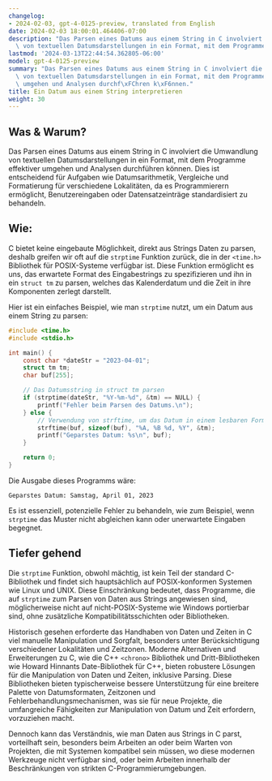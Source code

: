 ```yaml
---
changelog:
- 2024-02-03, gpt-4-0125-preview, translated from English
date: 2024-02-03 18:00:01.464406-07:00
description: "Das Parsen eines Datums aus einem String in C involviert die Umwandlung\
  \ von textuellen Datumsdarstellungen in ein Format, mit dem Programme effektiver\u2026"
lastmod: '2024-03-13T22:44:54.362805-06:00'
model: gpt-4-0125-preview
summary: "Das Parsen eines Datums aus einem String in C involviert die Umwandlung\
  \ von textuellen Datumsdarstellungen in ein Format, mit dem Programme effektiver\
  \ umgehen und Analysen durchf\xFChren k\xF6nnen."
title: Ein Datum aus einem String interpretieren
weight: 30
---
```


## Was & Warum?

Das Parsen eines Datums aus einem String in C involviert die Umwandlung von textuellen Datumsdarstellungen in ein Format, mit dem Programme effektiver umgehen und Analysen durchführen können. Dies ist entscheidend für Aufgaben wie Datumsarithmetik, Vergleiche und Formatierung für verschiedene Lokalitäten, da es Programmierern ermöglicht, Benutzereingaben oder Datensatzeinträge standardisiert zu behandeln.

## Wie:

C bietet keine eingebaute Möglichkeit, direkt aus Strings Daten zu parsen, deshalb greifen wir oft auf die `strptime` Funktion zurück, die in der `<time.h>` Bibliothek für POSIX-Systeme verfügbar ist. Diese Funktion ermöglicht es uns, das erwartete Format des Eingabestrings zu spezifizieren und ihn in ein `struct tm` zu parsen, welches das Kalenderdatum und die Zeit in ihre Komponenten zerlegt darstellt.

Hier ist ein einfaches Beispiel, wie man `strptime` nutzt, um ein Datum aus einem String zu parsen:

```c
#include <time.h>
#include <stdio.h>

int main() {
    const char *dateStr = "2023-04-01";
    struct tm tm;
    char buf[255];

    // Das Datumsstring in struct tm parsen
    if (strptime(dateStr, "%Y-%m-%d", &tm) == NULL) {
        printf("Fehler beim Parsen des Datums.\n");
    } else {
        // Verwendung von strftime, um das Datum in einem lesbaren Format auszugeben
        strftime(buf, sizeof(buf), "%A, %B %d, %Y", &tm);
        printf("Geparstes Datum: %s\n", buf);
    }

    return 0;
}
```

Die Ausgabe dieses Programms wäre:

```
Geparstes Datum: Samstag, April 01, 2023
```

Es ist essenziell, potenzielle Fehler zu behandeln, wie zum Beispiel, wenn `strptime` das Muster nicht abgleichen kann oder unerwartete Eingaben begegnet.

## Tiefer gehend

Die `strptime` Funktion, obwohl mächtig, ist kein Teil der standard C-Bibliothek und findet sich hauptsächlich auf POSIX-konformen Systemen wie Linux und UNIX. Diese Einschränkung bedeutet, dass Programme, die auf `strptime` zum Parsen von Daten aus Strings angewiesen sind, möglicherweise nicht auf nicht-POSIX-Systeme wie Windows portierbar sind, ohne zusätzliche Kompatibilitätsschichten oder Bibliotheken.

Historisch gesehen erforderte das Handhaben von Daten und Zeiten in C viel manuelle Manipulation und Sorgfalt, besonders unter Berücksichtigung verschiedener Lokalitäten und Zeitzonen. Moderne Alternativen und Erweiterungen zu C, wie die C++ `<chrono>` Bibliothek und Dritt-Bibliotheken wie Howard Hinnants Date-Bibliothek für C++, bieten robustere Lösungen für die Manipulation von Daten und Zeiten, inklusive Parsing. Diese Bibliotheken bieten typischerweise bessere Unterstützung für eine breitere Palette von Datumsformaten, Zeitzonen und Fehlerbehandlungsmechanismen, was sie für neue Projekte, die umfangreiche Fähigkeiten zur Manipulation von Datum und Zeit erfordern, vorzuziehen macht.

Dennoch kann das Verständnis, wie man Daten aus Strings in C parst, vorteilhaft sein, besonders beim Arbeiten an oder beim Warten von Projekten, die mit Systemen kompatibel sein müssen, wo diese modernen Werkzeuge nicht verfügbar sind, oder beim Arbeiten innerhalb der Beschränkungen von strikten C-Programmierumgebungen.
